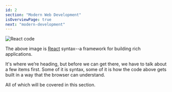 ```yaml
---
id: 2
section: "Modern Web Development"
isOverviewPage: true
next: "modern-development"
---
```


![](./images/react-sample.jpg "React code")

The above image is <a href="https://reactjs.org/" target=_blank>React</a> syntax--a framework for building rich applications.

It's where we’re heading, but before we can get there, we have to talk about a few items first. Some of it is syntax, some of it is how the code above gets built in a way that the browser can understand.

All of which will be covered in this section.
